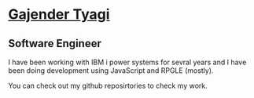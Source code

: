 

# [Gajender Tyagi](https://sagartyagi121.github.io) 

## Software Engineer 

I have been working with IBM i power systems for sevral years and I have been doing development using JavaScript and RPGLE (mostly).

You can check out my github reposirtories to check my work. 





